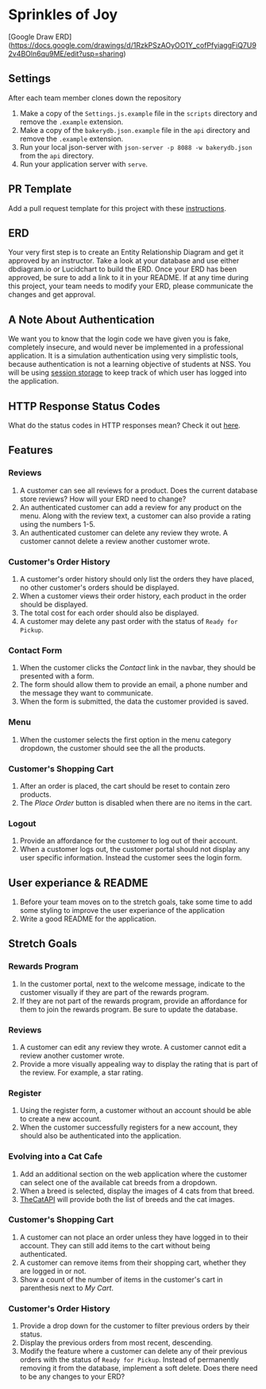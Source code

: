 # Sprinkles of Joy

[Google Draw ERD] (https://docs.google.com/drawings/d/1RzkPSzAOyOO1Y_cofPfyiaggFiQ7U92v4BOln6qu9ME/edit?usp=sharing)

## Settings
After each team member clones down the repository
1. Make a copy of the `Settings.js.example` file in the `scripts` directory and remove the `.example` extension.
1. Make a copy of the `bakerydb.json.example` file in the `api` directory and remove the `.example` extension.
1. Run your local json-server with `json-server -p 8088 -w bakerydb.json` from the `api` directory.
1. Run your application server with `serve`.

## PR Template

Add a pull request template for this project with these [instructions](https://docs.github.com/en/github/building-a-strong-community/creating-a-pull-request-template-for-your-repository).

## ERD

Your very first step is to create an Entity Relationship Diagram and get it approved by an instructor. Take a look at your database and use either dbdiagram.io or Lucidchart to build the ERD. Once your ERD has been approved, be sure to add a link to it in your README. If at any time during this project, your team needs to modify your ERD, please communicate the changes and get approval.

## A Note About Authentication

We want you to know that the login code we have given you is fake, completely insecure, and would never be implemented in a professional application. It is a simulation authentication using very simplistic tools, because authentication is not a learning objective of students at NSS. You will be using [session storage](https://javascript.info/localstorage#sessionstorage) to keep track of which user has logged into the application.

## HTTP Response Status Codes
What do the status codes in HTTP responses mean? Check it out [here](https://developer.mozilla.org/en-US/docs/Web/HTTP/Status).

## Features

### Reviews
  1. A customer can see all reviews for a product. Does the current database store reviews? How will your ERD need to change?
  1. An authenticated customer can add a review for any product on the menu. Along with the review text, a customer can also provide a rating using the numbers 1-5.
  1. An authenticated customer can delete any review they wrote. A customer cannot delete a review another customer wrote.

### Customer's Order History
  1. A customer's order history should only list the orders they have placed, no other customer's orders should be displayed. 
  1. When a customer views their order history, each product in the order should be displayed. 
  1. The total cost for each order should also be displayed.
  1. A customer may delete any past order with the status of `Ready for Pickup`.

### Contact Form
  1. When the customer clicks the *Contact* link in the navbar, they should be presented with a form.
  1. The form should allow them to provide an email, a phone number and the message they want to communicate.
  1. When the form is submitted, the data the customer provided is saved.

### Menu
  1. When the customer selects the first option in the menu category dropdown, the customer should see the all the products.

### Customer's Shopping Cart
  1. After an order is placed, the cart should be reset to contain zero products.
  1. The *Place Order* button is disabled when there are no items in the cart.

### Logout
  1. Provide an affordance for the customer to log out of their account.
  1. When a customer logs out, the customer portal should not display any user specific information. Instead the customer sees the login form.

## User experiance & README
1. Before your team moves on to the stretch goals, take some time to add some styling to improve the user experiance of the application 
1. Write a good README for the application.

## Stretch Goals

### Rewards Program
  1. In the customer portal, next to the welcome message, indicate to the customer visually if they are part of the rewards program.
  1. If they are not part of the rewards program, provide an affordance for them to join the rewards program. Be sure to update the database.

### Reviews
  1. A customer can edit any review they wrote. A customer cannot edit a review another customer wrote.
  1. Provide a more visually appealing way to display the rating that is part of the review. For example, a star rating.

### Register
  1. Using the register form, a customer without an account should be able to create a new account.
  1. When the customer successfully registers for a new account, they should also be authenticated into the application.

### Evolving into a Cat Cafe
  1. Add an additional section on the web application where the customer can select one of the available cat breeds from a dropdown.
  1. When a breed is selected, display the images of 4 cats from that breed.
  1. [TheCatAPI](https://docs.thecatapi.com/) will provide both the list of breeds and the cat images.

### Customer's Shopping Cart
  1. A customer can not place an order unless they have logged in to their account. They can still add items to the cart without being authenticated.
  1. A customer can remove items from their shopping cart, whether they are logged in or not.
  1. Show a count of the number of items in the customer's cart in parenthesis next to *My Cart*. 

### Customer's Order History
  1. Provide a drop down for the customer to filter previous orders by their status.
  1. Display the previous orders from most recent, descending.
  1. Modify the feature where a customer can delete any of their previous orders with the status of `Ready for Pickup`. Instead of permanently removing it from the database, implement a soft delete. Does there need to be any changes to your ERD?
